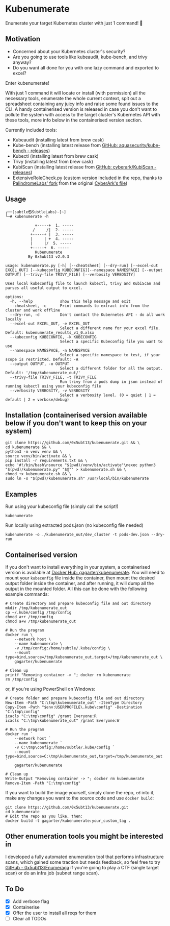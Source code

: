 # Kubenumerate

Enumerate your target Kubernetes cluster with just 1 command! :eyes:

## Motivation

- Concerned about your Kubernetes cluster's security?  
- Are you going to use tools like kubeaudit, kube-bench, and trivy anyway?
- Do you want all done for you with one lazy command and exported to excel?

Enter kubenumerate!

With just 1 command it will locate or install (with permission) all the necessary tools, enumerate the whole current context, spit out a spreadsheet containing any juicy info and raise some found issues to the CLI. A handy containerised version is released in case you don't want to pollute the system with access to the target cluster's Kubernetes API with these tools, more info below in the containerised version section.

Currently included tools:
- Kubeaudit (installing latest from brew cask)
- Kube-bench (installing latest release from [GitHub: aquasecurity/kube-bench - releases](https://github.com/aquasecurity/kube-bench/releases))
- Kubectl (installing latest from brew cask)
- Trivy (installing latest from brew cask)
- KubiScan (installing latest release from [GitHub: cyberark/KubiScan - releases](https://github.com/cyberark/KubiScan/releases))
- ExtensiveRoleCheck.py (custom version included in the repo, thanks to [PalindromeLabs' fork](https://github.com/PalindromeLabs/kubernetes-rbac-audit) from the original [CyberArk's file](https://github.com/cyberark/kubernetes-rbac-audit)) 

## Usage

    ┌──(subtle㉿SubtleLabs)-[~]
    └─# kubenumerate -h

                 +-----+  1. -----
                /     /|  2. -----
               +-----+ |  3. -----
               |     | +  4. -----
               |     |/  5. -----
               +-----+  6. -----
	             Kubenumerate
	          By 0x5ubt13 v2.0.3

    usage: kubenumerate.py [-h] [--cheatsheet] [--dry-run] [--excel-out EXCEL_OUT] [--kubeconfig KUBECONFIG][--namespace NAMESPACE] [--output OUTPUT] [--trivy-file TRIVY_FILE] [--verbosity VERBOSITY]

    Uses local kubeconfig file to launch kubectl, trivy and KubiScan and parses all useful output to excel.
    
    options:
      -h, --help            show this help message and exit
      --cheatsheet, -c      Print commands to extract info from the cluster and work offline
      --dry-run, -d         Don't contact the Kubernetes API - do all work locally
      --excel-out EXCEL_OUT, -e EXCEL_OUT
                            Select a different name for your excel file. Default: kubenumerate_results_v1_0.xlsx
      --kubeconfig KUBECONFIG, -k KUBECONFIG
                            Select a specific Kubeconfig file you want to use
      --namespace NAMESPACE, -n NAMESPACE
                            Select a specific namespace to test, if your scope is restricted. Default: -A
      --output OUTPUT, -o OUTPUT
                            Select a different folder for all the output. Default: '/tmp/kubenumerate_out/'
      --trivy-file TRIVY_FILE, -t TRIVY_FILE
                            Run trivy from a pods dump in json instead of running kubectl using your kubeconfig file
      --verbosity VERBOSITY, -v VERBOSITY
                            Select a verbosity level. (0 = quiet | 1 = default | 2 = verbose/debug)
    
## Installation (containerised version available below if you don't want to keep this on your system)

    git clone https://github.com/0x5ubt13/kubenumerate.git && \ 
    cd kubenumerate && \ 
    python3 -m venv venv && \ 
    source venv/bin/activate && \ 
    pip install -r requirements.txt && \ 
    echo '#!/bin/bash\nsource "$(pwd)/venv/bin/activate"\nexec python3 "$(pwd)/kubenumerate.py" "$@"' > kubenumerate.sh && \ 
    chmod +x kubenumerate.sh && \ 
    sudo ln -s "$(pwd)/kubenumerate.sh" /usr/local/bin/kubenumerate

## Examples

Run using your kubeconfig file (simply call the script!)
    
    kubenumerate

Run locally using extracted pods.json (no kubeconfig file needed)

    kubenumerate -o ./kubenumerate_out/dev_cluster -t pods-dev.json --dry-run

## Containerised version

If you don't want to install everything in your system, a containerised version is available at [Docker Hub: gagarter/kubenumerate](https://hub.docker.com/r/gagarter/kubenumerate).
You will need to mount your `kubeconfig` file inside the container, then mount the desired output folder inside the container, and after running, it will dump all the output in the mounted folder. All this can be done with the following example commands:

    # Create directory and prepare kubeconfig file and out directory
    mkdir /tmp/kubenumerate_out
    cp ~/.kube/config /tmp/config
    chmod a+r /tmp/config
    chmod a+w /tmp/kubenumerate_out
    
    # Run the program
    docker run \
        --network host \
        --name kubenumerate \
        -v /tmp/config:/home/subtle/.kube/config \
        --mount type=bind,source=/tmp/kubenumerate_out,target=/tmp/kubenumerate_out \
        gagarter/kubenumerate
    
    # Clean up
    printf "Removing container -> "; docker rm kubenumerate
    rm /tmp/config

or, if you're using PowerShell on Windows:

    # Create folder and prepare kubeconfig file and out directory
    New-Item -Path "C:\tmp\kubenumerate_out" -ItemType Directory
    Copy-Item -Path "$env:USERPROFILE\.kube\config" -Destination "C:\tmp\config"
    icacls "C:\tmp\config" /grant Everyone:R
    icacls "C:\tmp\kubenumerate_out" /grant Everyone:W
    
    # Run the program
    docker run `
        --network host `
        --name kubenumerate `
        -v C:\tmp\config:/home/subtle/.kube/config `
        --mount type=bind,source=C:\tmp\kubenumerate_out,target=/tmp/kubenumerate_out `
        gagarter/kubenumerate
    
    # Clean up
    Write-Output "Removing container -> "; docker rm kubenumerate
    Remove-Item -Path "C:\tmp\config"

If you want to build the image yourself, simply clone the repo, `cd` into it, make any changes you want to the source code and use `docker build`:

    git clone https://github.com/0x5ubt13/kubenumerate.git
    cd kubenumerate
    # Edit the repo as you like, then:
    docker build -t gagarter/kubenumerate:your_custom_tag .

## Other enumeration tools you might be interested in

I developed a fully automated enumeration tool that performs infrastructure scans, which gained some traction but needs feedback, so feel free to try [GitHub - 0x5ubt13/Enumeraga](https://github.com/0x5ubt13/enumeraga) if you're going to play a CTF (single target scan) or do an infra job (subnet range scan). 

## To Do

- [x] Add verbose flag
- [x] Containerise
- [x] Offer the user to install all reqs for them
- [ ] Clear all TODOs

